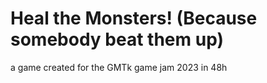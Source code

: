 # Heal the Monsters! (Because somebody beat them up)


a game created for the GMTk game jam 2023 in 48h

